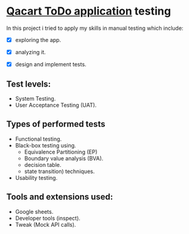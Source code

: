 # [Qacart ToDo application](https://todo.qacart.com/) testing
In this project i tried to apply my skills in manual testing which include:
- [x] exploring the app.
- [x] analyzing it.
- [x] design and implement tests.


## Test levels:
- System Testing.
- User Acceptance Testing (UAT).

## Types of performed tests
+ Functional testing.
+ Black-box testing using.
   - Equivalence Partitioning (EP)
   - Boundary value analysis (BVA).
   - decision table.
   - state transition) techniques.
+ Usability testing.

## Tools and extensions used:
* Google sheets.
* Developer tools (inspect).
* Tweak (Mock API calls).
